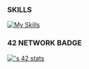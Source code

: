 ### SKILLS
[![My Skills](https://skillicons.dev/icons?i=c,cpp,python,js,ts,html,css,nodejs,react,dart,flutter,git,bash,docker,vim)](#)

### 42 NETWORK BADGE
[![<username>'s 42 stats](https://badge.mediaplus.ma/darkblue/achahdan)](#)
